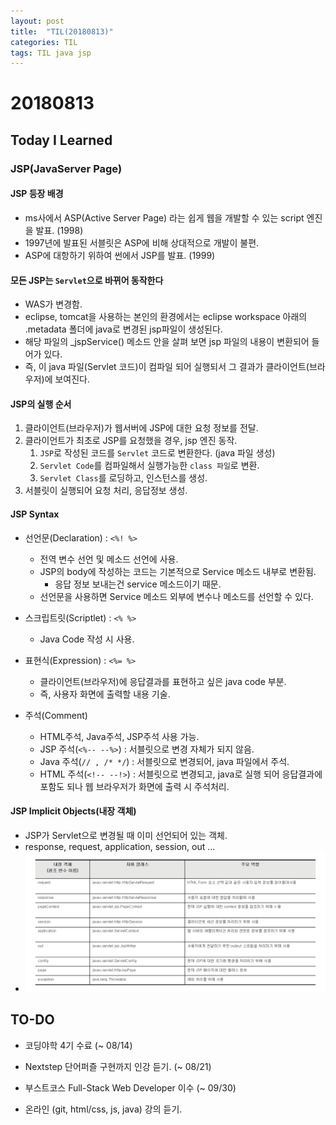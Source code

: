 ```yaml
---
layout: post
title:  "TIL(20180813)"
categories: TIL
tags: TIL java jsp
---
```


# 20180813
## Today I Learned

### JSP(JavaServer Page)

#### JSP 등장 배경

- ms사에서 ASP(Active Server Page) 라는 쉽게 웹을 개발할 수 있는 script 엔진을 발표. (1998)
- 1997년에 발표된 서블릿은 ASP에 비해 상대적으로 개발이 불편.
- ASP에 대항하기 위하여 썬에서 JSP를 발표. (1999)

#### 모든 JSP는 `Servlet`으로 바뀌어 동작한다

- WAS가 변경함.
- eclipse, tomcat을 사용하는 본인의 환경에서는 eclipse workspace 아래의 .metadata 폴더에 java로 변경된 jsp파일이 생성된다.
- 해당 파일의 _jspService() 메소드 안을 살펴 보면 jsp 파일의 내용이 변환되어 들어가 있다.
- 즉, 이 java 파일(Servlet 코드)이 컴파일 되어 실행되서 그 결과가 클라이언트(브라우저)에 보여진다.

#### JSP의 실행 순서

1. 클라이언트(브라우저)가 웹서버에 JSP에 대한 요청 정보를 전달.
2. 클라이언트가 최초로 JSP를 요청했을 경우, jsp 엔진 동작.
    1. `JSP`로 작성된 코드를 `Servlet` 코드로 변환한다. (java 파일 생성)
    2. `Servlet Code`를 컴파일해서 실행가능한 `class 파일`로 변환.
    3. `Servlet Class`를 로딩하고, 인스턴스를 생성.
3. 서블릿이 실행되어 요청 처리, 응답정보 생성.

#### JSP Syntax

- 선언문(Declaration) : `<%! %>`
    - 전역 변수 선언 및 메소드 선언에 사용.
    - JSP의 body에 작성하는 코드는 기본적으로 Service 메소드 내부로 변환됨.
        - 응답 정보 보내는건 service 메소드이기 때문.
    - 선언문을 사용하면 Service 메소드 외부에 변수나 메소드를 선언할 수 있다.

- 스크립트릿(Scriptlet) : `<% %>`
    - Java Code 작성 시 사용.

- 표현식(Expression) : `<%= %>`
    - 클라이언트(브라우저)에 응답결과를 표현하고 싶은 java code 부분.
    - 즉, 사용자 화면에 출력할 내용 기술.

- 주석(Comment)
    - HTML주석, Java주석, JSP주석 사용 가능.
    - JSP 주석(`<%-- --%>`) : 서블릿으로 변경 자체가 되지 않음. 
    - Java 주석(`// , /* */`) : 서블릿으로 변경되어, java 파일에서 주석.
    - HTML 주석(`<!-- --!>`) : 서블릿으로 변경되고, java로 실행 되어 응답결과에 포함도 되나 웹 브라우저가 화면에 출력 시 주석처리.

#### JSP Implicit Objects(내장 객체)

- JSP가 Servlet으로 변경될 때 이미 선언되어 있는 객체.
- response, request, application, session, out ... 
- ![내장객체](./assets/_img/jsp-implicit-objects.PNG)



## TO-DO
- 코딩야학 4기 수료 (~ 08/14)

- Nextstep 단어퍼즐 구현까지 인강 듣기. (~ 08/21)

- 부스트코스 Full-Stack Web Developer 이수 (~ 09/30)

- 온라인 (git, html/css, js, java) 강의 듣기.
